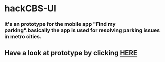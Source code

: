 # hackCBS-UI
### it's an prototype for the mobile app "Find my parking".basically the app is used for resolving parking issues in metro cities. 
## Have a look at prototype by clicking [HERE](https://xd.adobe.com/view/ecefc416-c446-4dad-49c2-368647043007-9ade/?fullscreen)


